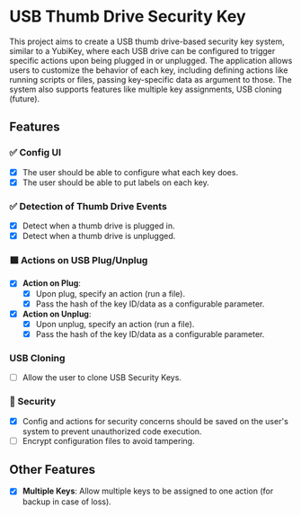 # USB Thumb Drive Security Key

This project aims to create a USB thumb drive-based security key system, similar to a YubiKey, where each USB drive can be configured to trigger specific actions upon being plugged in or unplugged.
The application allows users to customize the behavior of each key, including defining actions like running scripts or files, passing key-specific data as argument to those.
The system also supports features like multiple key assignments, USB cloning (future).

## Features

### ✅ Config UI
- [x] The user should be able to configure what each key does.
- [x] The user should be able to put labels on each key.

### ✅ Detection of Thumb Drive Events
- [x] Detect when a thumb drive is plugged in.
- [x] Detect when a thumb drive is unplugged.

### 🟩 Actions on USB Plug/Unplug
- [x] **Action on Plug**: 
  - [x] Upon plug, specify an action (run a file).
  - [x] Pass the hash of the key ID/data as a configurable parameter.
- [x] **Action on Unplug**: 
  - [x] Upon unplug, specify an action (run a file).
  - [x] Pass the hash of the key ID/data as a configurable parameter.

### USB Cloning
- [ ] Allow the user to clone USB Security Keys.

### 🔐 Security
- [x] Config and actions for security concerns should be saved on the user's system to prevent unauthorized code execution.
- [ ] Encrypt configuration files to avoid tampering.

## Other Features

- [x] **Multiple Keys**: Allow multiple keys to be assigned to one action (for backup in case of loss).
